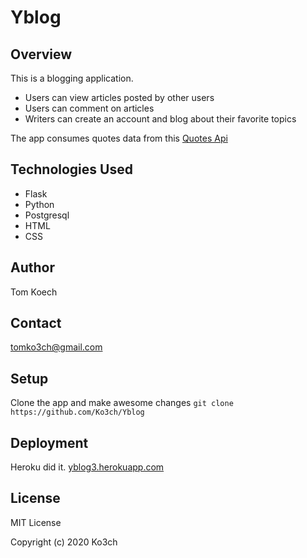 # Yblog

## Overview

This is a blogging application. 
- Users can view articles posted by other users
- Users can comment on articles
- Writers can create an account and blog about their favorite topics

The app consumes quotes data from this [Quotes Api](http://quotes.stormconsultancy.co.uk/random.json)

## Technologies Used

- Flask
- Python
- Postgresql
- HTML
- CSS

## Author
Tom Koech

## Contact

[tomko3ch@gmail.com](tomko3ch@gmail.com)

## Setup

Clone the app and make awesome changes
`git clone https://github.com/Ko3ch/Yblog`

## Deployment

Heroku did it. [yblog3.herokuapp.com](https://yblog3.herokuapp.com/)

## License

MIT License

Copyright (c) 2020 Ko3ch
